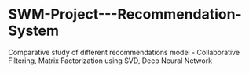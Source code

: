 # SWM-Project---Recommendation-System
Comparative study of different recommendations model - Collaborative Filtering, Matrix Factorization using SVD, Deep Neural Network
